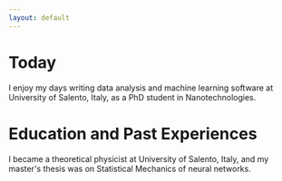 ```yaml
---
layout: default
---
```


# Today

I enjoy my days writing data analysis and machine learning software at University of Salento, Italy, as a PhD student in Nanotechnologies.

# Education and Past Experiences

I became a theoretical physicist at University of Salento, Italy, and my master's thesis was on Statistical Mechanics of neural networks.
